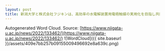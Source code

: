```yaml
---
layout: post
title: 新潟大学と株式会社フジキンは、高効率の水電解装置用電極触媒の実用化を目指し共同研究講座を設置しました
---
```

Autogenerated Word Cloud.
Source\: [https://www.niigata-u.ac.jp/news/2022/133462/](https://www.niigata-u.ac.jp/news/2022/133462/)
![WordCloud]({{ site.baseurl }}/assets/409e7bb257b09155009496692e8a639c.png)
